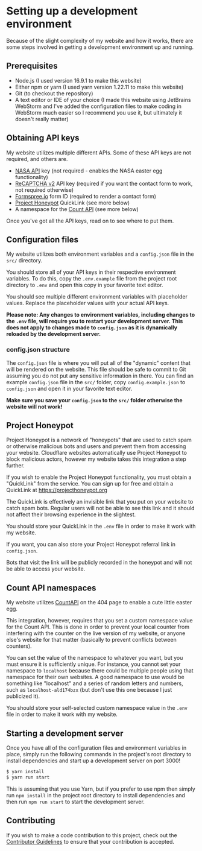 # Setting up a development environment

Because of the slight complexity of my website and how it works, there are some steps involved in getting a development environment up and running.

## Prerequisites
- Node.js (I used version 16.9.1 to make this website)
- Either npm or yarn (I used yarn version 1.22.11 to make this website)
- Git (to checkout the repository)
- A text editor or IDE of your choice (I made this website using JetBrains WebStorm and I've added the configuration files to make coding in WebStorm much easier so I recommend you use it, but ultimately it doesn't really matter)

## Obtaining API keys
My website utilizes multiple different APIs. Some of these API keys are not required, and others are.

- [NASA API](https://api.nasa.gov) key (not required - enables the NASA easter egg functionality)
- [ReCAPTCHA v2](https://www.google.com/recaptcha/about/) API key (required if you want the contact form to work, not required otherwise)
- [Formspree.io](https://formspree.io) form ID (required to render a contact form)
- [Project Honeypot](https://projecthoneypot.org) QuickLink (see more below)
- A namespace for the [Count API](https://countapi.xyz) (see more below)

Once you've got all the API keys, read on to see where to put them.

## Configuration files
My website utilizes both environment variables and a `config.json` file in the `src/` directory.

You should store all of your API keys in their respective environment variables. To do this, copy the `.env.example` file from the project root directory to `.env` and open this copy in your favorite text editor.

You should see multiple different environment variables with placeholder values. Replace the placeholder values with your actual API keys.

**Please note: Any changes to environment variables, including changes to the `.env` file, will require you to restart your development server. This does not apply to changes made to `config.json` as it is dynamically reloaded by the development server.**

### config.json structure
The `config.json` file is where you will put all of the "dynamic" content that will be rendered on the website. This file should be safe to commit to Git assuming you do not put any sensitive information in there. You can find an example `config.json` file in the `src/` folder, copy `config.example.json` to `config.json` and open it in your favorite text editor.

**Make sure you save your `config.json` to the `src/` folder otherwise the website will not work!**

## Project Honeypot
Project Honeypot is a network of "honeypots" that are used to catch spam or otherwise malicious bots and users and prevent them from accessing your website. Cloudflare websites automatically use Project Honeypot to block malicious actors, however my website takes this integration a step further.

If you wish to enable the Project Honeypot functionality, you must obtain a "QuickLink" from the service. You can sign up for free and obtain a QuickLink at https://projecthoneypot.org

The QuickLink is effectively an invisible link that you put on your website to catch spam bots. Regular users will not be able to see this link and it should not affect their browsing experience in the slightest.

You should store your QuickLink in the `.env` file in order to make it work with my website.

If you want, you can also store your Project Honeypot referral link in `config.json`.

Bots that visit the link will be publicly recorded in the honeypot and will not be able to access your website.

## Count API namespaces
My website utilizes [CountAPI](https://countapi.xyz) on the 404 page to enable a cute little easter egg.

This integration, however, requires that you set a custom namespace value for the Count API. This is done in order to prevent your local counter from interfering with the counter on the live version of my website, or anyone else's website for that matter (basically to prevent conflicts between counters).

You can set the value of the namespace to whatever you want, but you must ensure it is sufficiently unique. For instance, you cannot set your namespace to `localhost` because there could be multiple people using that namespace for their own websites. A good namespace to use would be something like "localhost" and a series of random letters and numbers, such as `localhost-ald174bzx` (but don't use this one because I just publicized it).

You should store your self-selected custom namespace value in the `.env` file in order to make it work with my website.

## Starting a development server
Once you have all of the configuration files and environment variables in place, simply run the following commands in the project's root directory to install dependencies and start up a development server on port 3000!

```bash
$ yarn install
$ yarn run start
```

This is assuming that you use Yarn, but if you prefer to use npm then simply run `npm install` in the project root directory to install dependencies and then run `npm run start` to start the development server.

## Contributing
If you wish to make a code contribution to this project, check out the [Contributor Guidelines](https://github.com/sanelk2004/.github/blob/main/CONTRIBUTING.md) to ensure that your contribution is accepted.